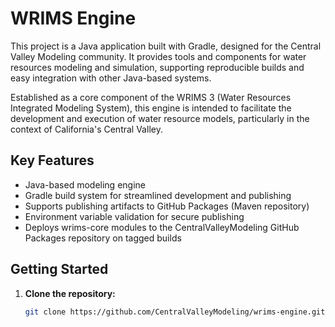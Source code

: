 # WRIMS Engine

This project is a Java application built with Gradle, designed for the Central Valley Modeling community. It provides tools and components for water resources modeling and simulation, supporting reproducible builds and easy integration with other Java-based systems.

Established as a core component of the WRIMS 3 (Water Resources Integrated Modeling System), this engine is intended to facilitate the development and execution of water resource models, particularly in the context of California's Central Valley.

## Key Features

- Java-based modeling engine
- Gradle build system for streamlined development and publishing
- Supports publishing artifacts to GitHub Packages (Maven repository)
- Environment variable validation for secure publishing
- Deploys wrims-core modules to the CentralValleyModeling GitHub Packages repository on tagged builds

## Getting Started

1. **Clone the repository:**
   ```sh
   git clone https://github.com/CentralValleyModeling/wrims-engine.git